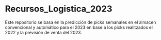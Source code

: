 # Recursos_Logistica_2023
Este repositorio se basa en la predicción de picks semanales en el almacen convencional y automático para el 2023 en base a los picks realitzados el 2022 y la previsión de venta del 2023.
